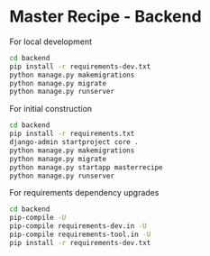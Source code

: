 # Master Recipe - Backend

For local development

```sh
cd backend
pip install -r requirements-dev.txt
python manage.py makemigrations
python manage.py migrate
python manage.py runserver
```

For initial construction

```sh
cd backend
pip install -r requirements.txt
django-admin startproject core .
python manage.py makemigrations
python manage.py migrate
python manage.py startapp masterrecipe
python manage.py runserver
```

For requirements dependency upgrades

```sh
cd backend
pip-compile -U
pip-compile requirements-dev.in -U
pip-compile requirements-tool.in -U
pip install -r requirements-dev.txt
```
